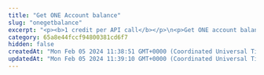 ```yaml
---
title: "Get ONE Account balance"
slug: "onegetbalance"
excerpt: "<p><b>1 credit per API call</b></p>\n<p>Get ONE account balance in ONE. This method does not prints any balance of the HRM20 or HRM721 tokens on the account.</p>"
category: 65a8e44fccf94800381cd6f7
hidden: false
createdAt: "Mon Feb 05 2024 11:38:51 GMT+0000 (Coordinated Universal Time)"
updatedAt: "Mon Feb 05 2024 11:39:10 GMT+0000 (Coordinated Universal Time)"
---
```

